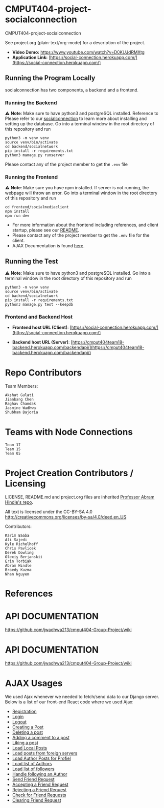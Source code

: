 # CMPUT404-project-socialconnection

CMPUT404-project-socialconnection

See project.org (plain-text/org-mode) for a description of the project.

- **Video Demo:** https://www.youtube.com/watch?v=D0KUJdRMXtg
- **Application Link:** [https://social-connection.herokuapp.com/](https://social-connection.herokuapp.com/) 

## Running the Program Locally

socialconnection has two components, a backend and a frontend.

### Running the Backend

⚠️ **Note**: Make sure to have python3 and postgreSQL installed. Reference to
Please refer to our [socialconnection](https://github.com/akshat799/cmput404-Group-Project/wiki/postgreSQL-Instruction)
to learn more about installing and setting up the database.
Go into a terminal window in the root directory of this repository and run

```
python3 -m venv venv
source venv/bin/activate
cd backend/socialnetwork
pip install -r requirements.txt
python3 manage.py runserver
```

Please contact any of the project member to get the `.env` file

### Running the Frontend

⚠️ **Note**: Make sure you have npm installed. If server is not running, the webpage will throw an error.
Go into a terminal window in the root directory of this repository and run

```
cd frontend/socialmediaclient
npm install
npm run dev
```

- For more information about the frontend including references, and client startup, please see our [README](./frontend/socialmediaclient/README.md).
- Please contact any of the project member to get the `.env` file for the client.
- AJAX Documentation is found [here]().

## Running the Test

⚠️ **Note**: Make sure to have python3 and postgreSQL installed. 
Go into a terminal window in the root directory of this repository and run

```
python3 -m venv venv
source venv/bin/activate
cd backend/socialnetwork
pip install -r requirements.txt
python3 manage.py test --keepdb
```

### Frontend and Backend Host

- **Frontend host URL (Client)**: [https://social-connection.herokuapp.com/](https://social-connection.herokuapp.com/)

- **Backend host URL (Server)**: [https://cmput404team18-backend.herokuapp.com/backendapi/](https://cmput404team18-backend.herokuapp.com/backendapi/)

# Repo Contributors

Team Members:

    Akshat Gulati
    Jianbang Chen
    Raghav Chandak
    Jasmine Wadhwa
    Shubham Bajoria

# Teams with Node Connections

    Team 17
    Team 15
    Team 05


# Project Creation Contributors / Licensing

LICENSE, README.md and project.org files are inherited [Professor Abram Hindle's repo](https://github.com/abramhindle/CMPUT404-project-socialdistribution).

All text is licensed under the CC-BY-SA 4.0 http://creativecommons.org/licenses/by-sa/4.0/deed.en_US

Contributors:

    Karim Baaba
    Ali Sajedi
    Kyle Richelhoff
    Chris Pavlicek
    Derek Dowling
    Olexiy Berjanskii
    Erin Torbiak
    Abram Hindle
    Braedy Kuzma
    Nhan Nguyen

# References


API DOCUMENTATION 
==================

https://github.com/jwadhwa213/cmput404-Group-Project/wiki

API DOCUMENTATION 
==================

https://github.com/jwadhwa213/cmput404-Group-Project/wiki

AJAX Usages
=================
We used Ajax whenever we needed to fetch/send data to our Django server. Below is a list of our front-end React code where we used Ajax:

* [Registration](/frontend/socialmediaclient/src/api/index.js) 
* [Login](/frontend/socialmediaclient/src/api/index.js)
* [Logout](/frontend/socialmediaclient/src/api/index.js)
* [Creating a Post](/frontend/socialmediaclient/src/api/index.js)
* [Deleting a post](/frontend/socialmediaclient/src/api/index.js)
* [Adding a comment to a post](/frontend/socialmediaclient/src/api/index.js)
* [Liking a post](/frontend/socialmediaclient/src/api/index.js)
* [Load Local Posts](/frontend/socialmediaclient/src/api/index.js)
* [Load posts from foreign servers](/frontend/socialmediaclient/src/api/index.js)
* [Load Author Posts for Profiel](/frontend/socialmediaclient/src/api/index.js)
* [Load list of Authors](/frontend/socialmediaclient/src/api/index.js)
* [Load list of followers](/frontend/socialmediaclient/src/api/index.js)
* [Handle following an Author](/frontend/socialmediaclient/src/api/index.js)
* [Send Friend Request](/frontend/socialmediaclient/src/api/index.js)
* [Accepting a Friend Request](/frontend/socialmediaclient/src/api/index.js)
* [Rejecting a Friend Request](/frontend/socialmediaclient/src/api/index.js)
* [Check for Friend Requests](/frontend/socialmediaclient/src/api/index.js)
* [Clearing Friend Request](/frontend/socialmediaclient/src/api/index.js)
